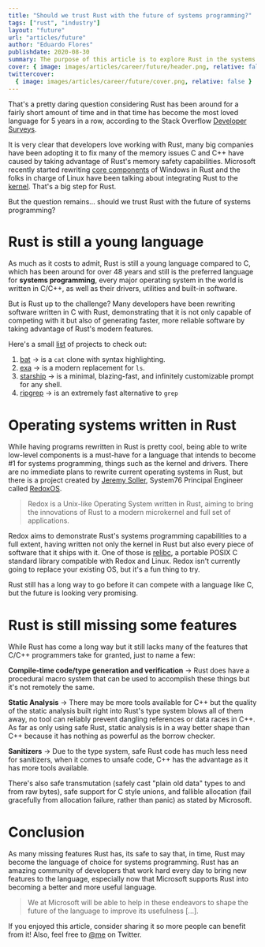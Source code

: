 ```yaml
---
title: "Should we trust Rust with the future of systems programming?"
tags: ["rust", "industry"]
layout: "future"
url: "articles/future"
author: "Eduardo Flores"
publishdate: 2020-08-30
summary: The purpose of this article is to explore Rust in the systems programming.
cover: { image: images/articles/career/future/header.png, relative: false }
twittercover:
  { image: images/articles/career/future/cover.png, relative: false }
---
```


That's a pretty daring question considering Rust has been around for a fairly short amount of time and in that time has become the most loved language for 5 years in a row, according to the Stack Overflow [Developer Surveys](https://insights.stackoverflow.com/survey/2020#technology-most-loved-dreaded-and-wanted-languages-loved).

It is very clear that developers love working with Rust, many big companies have been adopting it to fix many of the memory issues C and C++ have caused by taking advantage of Rust's memory safety capabilities. Microsoft recently started rewriting [core components](https://msrc-blog.microsoft.com/2019/11/07/using-rust-in-windows/) of Windows in Rust and the folks in charge of Linux have been talking about integrating Rust to the [kernel](https://lore.kernel.org/lkml/CAKwvOdmuYc8rW_H4aQG4DsJzho=F+djd68fp7mzmBp3-wY--Uw@mail.gmail.com/T/). That's a big step for Rust.

But the question remains... should we trust Rust with the future of systems programming?

# Rust is still a young language

As much as it costs to admit, Rust is still a young language compared to C, which has been around for over 48 years and still is the preferred language for **systems programming**, every major operating system in the world is written in C/C++, as well as their drivers, utilities and built-in software.

But is Rust up to the challenge? Many developers have been rewriting software written in C with Rust, demonstrating that it is not only capable of competing with it but also of generating faster, more reliable software by taking advantage of Rust's modern features.

Here's a small [list](https://zaiste.net/posts/shell-commands-rust/) of projects to check out:

1.  [bat](https://zaiste.net/posts/shell-commands-rust/#bat) -> is a `cat` clone with syntax highlighting.
2.  [exa](https://zaiste.net/posts/shell-commands-rust/#exa) -> is a modern replacement for `ls`.
3.  [starship](https://zaiste.net/posts/shell-commands-rust/#starship) -> is a minimal, blazing-fast, and infinitely customizable prompt for any shell.
4.  [ripgrep](https://zaiste.net/posts/shell-commands-rust/#ripgrep) -> is an extremely fast alternative to `grep`

# Operating systems written in Rust

While having programs rewritten in Rust is pretty cool, being able to write low-level components is a must-have for a language that intends to become #1 for systems programming, things such as the kernel and drivers. There are no immediate plans to rewrite current operating systems in Rust, but there is a project created by [Jeremy Soller](https://twitter.com/jeremy_soller), System76 Principal Engineer called [RedoxOS](https://www.redox-os.org/).

> Redox is a Unix-like Operating System written in Rust, aiming to bring the innovations of Rust to a modern microkernel and full set of applications.

Redox aims to demonstrate Rust's systems programming capabilities to a full extent, having written not only the kernel in Rust but also every piece of software that it ships with it. One of those is [relibc](https://gitlab.redox-os.org/redox-os/relibc/-/blob/master/README.md), a portable POSIX C standard library compatible with Redox and Linux. Redox isn't currently going to replace your existing OS, but it's a fun thing to try.

Rust still has a long way to go before it can compete with a language like C, but the future is looking very promising.

# Rust is still missing some features

While Rust has come a long way but it still lacks many of the features that C/C++ programmers take for granted, just to name a few:

**Compile-time code/type generation and verification** -> Rust does have a procedural macro system that can be used to accomplish these things but it's not remotely the same.

**Static Analysis** -> There may be more tools available for C++ but the quality of the static analysis built right into Rust's type system blows all of them away, no tool can reliably prevent dangling references or data races in C++. As far as only using safe Rust, static analysis is in a way better shape than C++ because it has nothing as powerful as the borrow checker.

**Sanitizers** -> Due to the type system, safe Rust code has much less need for sanitizers, when it comes to unsafe code, C++ has the advantage as it has more tools available.

There's also safe transmutation (safely cast "plain old data" types to and from raw bytes), safe support for C style unions, and fallible allocation (fail gracefully from allocation failure, rather than panic) as stated by Microsoft.

# Conclusion

As many missing features Rust has, its safe to say that, in time, Rust may become the language of choice for systems programming. Rust has an amazing community of developers that work hard every day to bring new features to the language, especially now that Microsoft supports Rust into becoming a better and more useful language.

> We at Microsoft will be able to help in these endeavors to shape the future of the language to improve its usefulness [...].

If you enjoyed this article, consider sharing it so more people can benefit from it! Also, feel free to [@me](https://twitter.com/edfloreshz) on Twitter.
